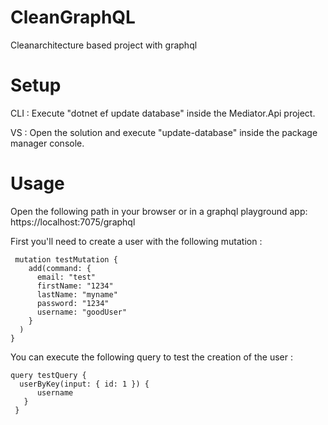 # CleanGraphQL
Cleanarchitecture based project with graphql

# Setup
CLI : Execute "dotnet ef update database" inside the Mediator.Api project.

VS : Open the solution and execute "update-database" inside the package manager console.

# Usage 
Open the following path in your browser or in a graphql playground app: 
https://localhost:7075/graphql 


First you'll need to create a user with the following mutation : 
>
     mutation testMutation {
        add(command: {
          email: "test"
          firstName: "1234"
          lastName: "myname"
          password: "1234"
          username: "goodUser"
        }
      )
    }




You can execute the following query to test the creation of the user : 
>
    query testQuery {
      userByKey(input: { id: 1 }) {
          username
       }
     }
